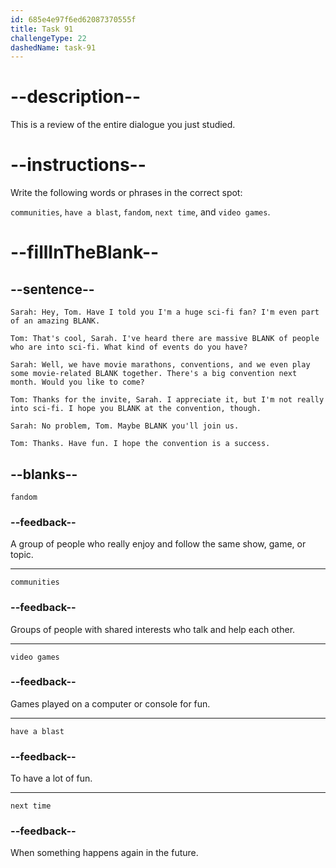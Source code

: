 ```yaml
---
id: 685e4e97f6ed62087370555f
title: Task 91
challengeType: 22
dashedName: task-91
---
```


<!-- REVIEW -->

# --description--

This is a review of the entire dialogue you just studied.

# --instructions--

Write the following words or phrases in the correct spot:

`communities`, `have a blast`, `fandom`, `next time`, and `video games`.

# --fillInTheBlank--

## --sentence--

`Sarah: Hey, Tom. Have I told you I'm a huge sci-fi fan? I'm even part of an amazing BLANK.`

`Tom: That's cool, Sarah. I've heard there are massive BLANK of people who are into sci-fi. What kind of events do you have?`

`Sarah: Well, we have movie marathons, conventions, and we even play some movie-related BLANK together. There's a big convention next month. Would you like to come?`

`Tom: Thanks for the invite, Sarah. I appreciate it, but I'm not really into sci-fi. I hope you BLANK at the convention, though.`

`Sarah: No problem, Tom. Maybe BLANK you'll join us.`

`Tom: Thanks. Have fun. I hope the convention is a success.`

## --blanks--

`fandom`

### --feedback--

A group of people who really enjoy and follow the same show, game, or topic.

---

`communities`

### --feedback--

Groups of people with shared interests who talk and help each other.

---

`video games`

### --feedback--

Games played on a computer or console for fun.

---

`have a blast`

### --feedback--

To have a lot of fun.

---

`next time`

### --feedback--

When something happens again in the future.
